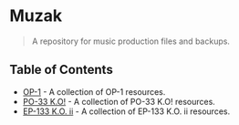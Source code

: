 # Muzak

> A repository for music production files and backups. 

## Table of Contents
- [OP-1](./op-1/README.md) - A collection of OP-1 resources.
- [PO-33 K.O!](./po-33-KO/README.md) - A collection of PO-33 K.O! resources.
- [EP-133 K.O. ii](./ep-133-KOii/README.md) - A collection of EP-133 K.O. ii resources.
